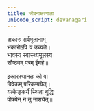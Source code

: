 ```yaml
---
title: जीवनाक्षरमाला
unicode_script: devanagari
---
```


अकारः सर्वभूतानाम्  
भकारोऽपि य उच्यते।  
भावस्य स्वास्थ्यमूलस्य  
सौष्ठवम् परम् ईमहे॥

इकारस्थानतः को वा  
विवेकम् परिकम्पयेत्।  
यत्कैङ्कर्ये स्थिता बुद्धिः  
पोषयेन् न तु नाशयेत्॥


